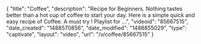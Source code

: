 {
    "title": "Coffee",
    "description": "Recipe for Beginners. Nothing tastes better than a hot cup of coffee to start your day. Here is a simple quick and easy recipe of Coffee. A must try ! Playlist for ...",
    "videoid": "85667515",
    "date_created": "1488570856",
    "date_modified": "1488855029",
    "type": "captivate",
    "layout": "video",
    "url": "\/v\/coffee\/85667515"
}